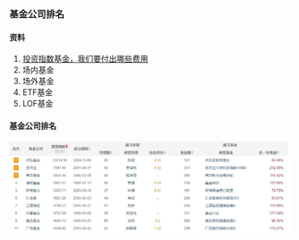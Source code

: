### 基金公司排名

#### 资料
1. [投资指数基金，我们要付出哪些费用](https://xueqiu.com/7318086163/160468908)
1. 场内基金
1. 场外基金
1. ETF基金
1. LOF基金

#### 基金公司排名
![基金公司排名](../images/companies.jpg)
     
     
